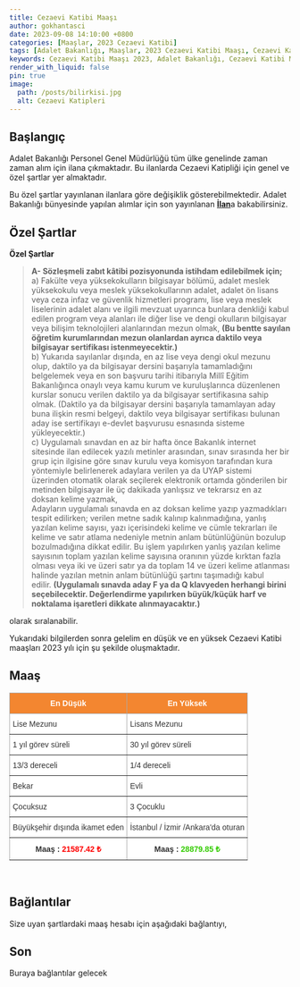 ```yaml
---
title: Cezaevi Katibi Maaşı
author: gokhantasci
date: 2023-09-08 14:10:00 +0800
categories: [Maaşlar, 2023 Cezaevi Katibi]
tags: [Adalet Bakanlığı, Maaşlar, 2023 Cezaevi Katibi Maaşı, Cezaevi Katibi Maaşı 2023, Adalet Bakanlığı, Cezaevi Katibi Maaşı, en düşük Cezaevi Katibi Maaşı, sözleşmeli Cezaevi Katibi Maaşı, sözleşmeli Cezaevi Katibi Maaşı, Yargıtay, Cezaevi Katibi Alımı Ne Zaman, katip nedir?, katip nasıl olunur, katiplik şartları, Cezaevi Katibi ne iş yapar?, gardiyan ne iş yapar, gardiyan maaşı 2023]
keywords: Cezaevi Katibi Maaşı 2023, Adalet Bakanlığı, Cezaevi Katibi Maaşı, en düşük Cezaevi Katibi Maaşı, sözleşmeli Cezaevi Katibi Maaşı, sözleşmeli Cezaevi Katibi Maaşı, Yargıtay, Cezaevi Katibi Alımı Ne Zaman, katip nedir?, katip nasıl olunur, katiplik şartları, Cezaevi Katibi ne iş yapar?, gardiyan ne iş yapar, gardiyan maaşı 2023
render_with_liquid: false
pin: true
image:
  path: /posts/bilirkisi.jpg
  alt: Cezaevi Katipleri
---
```


## Başlangıç
Adalet Bakanlığı Personel Genel Müdürlüğü tüm ülke genelinde zaman zaman alım için ilana çıkmaktadır.
Bu ilanlarda Cezaevi Katipliği için genel ve özel şartlar yer almaktadır.

Bu özel şartlar yayınlanan ilanlara göre değişiklik gösterebilmektedir. 
Adalet Bakanlığı bünyesinde yapılan alımlar için son yayınlanan [**İlan**](https://cte.adalet.gov.tr/Home/SayfaDetay/9512-sozlesmeli-pozisyon-icin-personel-alim-sinav-ilani19042023032043)a bakabilirsiniz.

## Özel Şartlar
<b>Özel Şartlar</b>
<blockquote>
<span ><strong><span ><span ><span >A- Sözleşmeli zabıt kâtibi pozisyonunda istihdam edilebilmek için;</span></span></span></strong></span><br>
<span ><span ><span ><span >a) Fakülte veya yüksekokulların bilgisayar bölümü, adalet meslek yüksekokulu veya meslek yüksekokullarının adalet, adalet ön lisans veya ceza infaz ve güvenlik hizmetleri programı, lise veya meslek liselerinin adalet alanı ve ilgili mevzuat uyarınca bunlara denkliği kabul edilen program veya alanları ile diğer lise ve dengi okulların bilgisayar veya bilişim teknolojileri alanlarından mezun olmak,&nbsp;<strong>(Bu bentte sayılan öğretim kurumlarından mezun olanlardan ayrıca daktilo veya bilgisayar sertifikası istenmeyecektir.)</strong></span></span></span></span><br>
<span ><span ><span ><span >b) Yukarıda sayılanlar dışında, en az lise veya dengi okul mezunu olup, daktilo ya da bilgisayar dersini başarıyla tamamladığını belgelemek veya en son başvuru tarihi itibarıyla Millî Eğitim Bakanlığınca onaylı veya kamu kurum ve kuruluşlarınca düzenlenen kurslar sonucu verilen daktilo ya da bilgisayar sertifikasına sahip olmak. (Daktilo ya da bilgisayar dersini başarıyla tamamlayan aday buna ilişkin resmi belgeyi, daktilo veya bilgisayar sertifikası bulunan aday ise sertifikayı e-devlet başvurusu esnasında sisteme yükleyecektir.)</span></span></span></span><br>
<span ><span ><span ><span >c) Uygulamalı sınavdan en az bir hafta önce Bakanlık internet sitesinde ilan edilecek yazılı metinler arasından, sınav sırasında her bir grup için ilgisine göre sınav kurulu veya komisyon tarafından kura yöntemiyle belirlenerek adaylara verilen ya da UYAP sistemi üzerinden otomatik olarak seçilerek elektronik ortamda gönderilen bir metinden bilgisayar ile üç dakikada yanlışsız ve tekrarsız en az doksan kelime yazmak,</span></span></span></span><br>
<span ><span ><span ><span >Adayların uygulamalı sınavda en az doksan kelime yazıp yazmadıkları tespit edilirken; verilen metne sadık kalınıp kalınmadığına, yanlış yazılan kelime sayısı, yazı içerisindeki kelime ve cümle tekrarları ile kelime ve satır atlama nedeniyle metnin anlam bütünlüğünün bozulup bozulmadığına dikkat edilir. Bu işlem yapılırken yanlış yazılan kelime sayısının toplam yazılan kelime sayısına oranının yüzde kırktan fazla olması veya iki ve üzeri satır ya da toplam 14 ve üzeri kelime atlanması halinde yazılan metnin anlam bütünlüğü şartını taşımadığı kabul edilir.&nbsp;<strong>(Uygulamalı sınavda aday F ya da Q klavyeden herhangi birini seçebilecektir. Değerlendirme yapılırken büyük/küçük harf ve noktalama işaretleri dikkate alınmayacaktır.)</strong></span></span></span></span><br>
</blockquote>

olarak sıralanabilir.

Yukarıdaki bilgilerden sonra gelelim en düşük ve en yüksek Cezaevi Katibi maaşları 2023 yılı için şu şekilde oluşmaktadır.

## Maaş 

<style type="text/css">
.tg  {border-collapse:collapse;border-color:#aaa;border-spacing:0;}
.tg td{background-color:#fff;border-color:#aaa;border-style:solid;border-width:1px;color:#333;
  font-family:Arial, sans-serif;font-size:14px;overflow:hidden;padding:10px 5px;word-break:normal;}
.tg th{background-color:#f38630;border-color:#aaa;border-style:solid;border-width:1px;color:#fff;
  font-family:Arial, sans-serif;font-size:14px;font-weight:normal;overflow:hidden;padding:10px 5px;word-break:normal;}
.tg .tg-c3ow{border-color:inherit;text-align:center;vertical-align:top}
.tg .tg-0pky{border-color:inherit;text-align:left;vertical-align:top}
.tg .tg-dvpl{border-color:inherit;text-align:right;vertical-align:top}
</style>
<table class="tg">
<thead>
  <tr>
    <th class="tg-c3ow"><span style="font-weight:bold">En Düşük</span></th>
    <th class="tg-c3ow"><span style="font-weight:bold">En Yüksek</span></th>
  </tr>
</thead>
<tbody>
  <tr>
    <td class="tg-0pky">Lise Mezunu</td>
    <td class="tg-0pky">Lisans Mezunu</td>
  </tr>
  <tr>
    <td class="tg-0pky">1 yıl görev süreli</td>
    <td class="tg-0pky">30 yıl görev süreli</td>
  </tr>
  <tr>
    <td class="tg-0pky">13/3 dereceli</td>
    <td class="tg-0pky">1/4 dereceli</td>
  </tr>
  <tr>
    <td class="tg-0pky">Bekar</td>
    <td class="tg-0pky">Evli</td>
  </tr>
  <tr>
    <td class="tg-0pky">Çocuksuz</td>
    <td class="tg-0pky">3 Çocuklu</td>
  </tr>
  <tr>
    <td class="tg-dvpl">Büyükşehir dışında ikamet eden</td>
    <td class="tg-0pky">İstanbul / İzmir /Ankara'da oturan</td>
  </tr>
  <tr>
    <td class="tg-c3ow"><span style="font-weight:bold">Maaş : </span><span style="font-weight:bold;color:#FE0000">21587.42 ₺</span></td>
    <td class="tg-c3ow"><span style="font-weight:bold">Maaş : </span><span style="font-weight:bold;color:#32CB00">28879.85 ₺</span></td>
  </tr>
</tbody>
</table>

<span><br>

## Bağlantılar
Size uyan şartlardaki maaş hesabı için aşağıdaki bağlantıyı,

## Son
Buraya bağlantılar gelecek